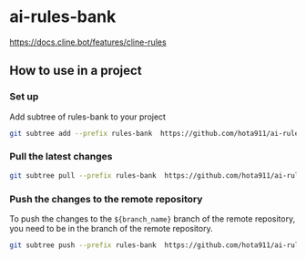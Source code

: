 # ai-rules-bank

<https://docs.cline.bot/features/cline-rules>

## How to use in a project

### Set up

Add subtree of rules-bank to your project

```bash
git subtree add --prefix rules-bank  https://github.com/hota911/ai-rules-bank main --squash
```

### Pull the latest changes

```bash
git subtree pull --prefix rules-bank  https://github.com/hota911/ai-rules-bank main --squash
```

### Push the changes to the remote repository

To push the changes to the `${branch_name}` branch of the remote repository, you need to be in the branch of the remote repository.

```bash
git subtree push --prefix rules-bank  https://github.com/hota911/ai-rules-bank ${branch_name} --squash
```
